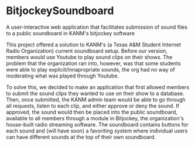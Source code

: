 # BitjockeySoundboard
A user-interactive web application that facilitates submission of sound files to a public soundboard in KANM's bitjockey software

This project offered a solution to KANM's (a Texas A&M Student Internet Radio Organization) current soundboard setup. Before our version, members would use Youtube to play sound clips on their shows. The problem that the organization ran into, however, was that some students were able to play explicit/innapropriate sounds, the org had no way of moderating what was played through Youtube. 

To solve this, we decided to make an application that first allowed members to submit the sound clips they wanted to use on their show to a database. Then, once submitted, the KANM admin team would be able to go through all requests, listen to each clip, and either approve or deny the sound. If approved, the sound would then be placed into the public soundboard, available to all members through a module in Bitjockey, the organization's house-built radio streaming software. The soundboard contains buttons for each sound and (will have soon) a favoriting system where individual users can have different sounds at the top of their own soundboard. 

